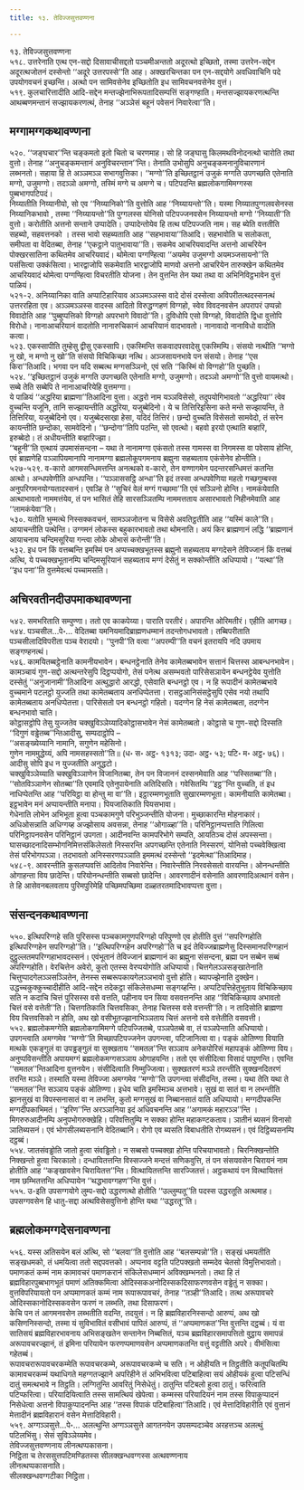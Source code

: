 ```yaml
---
title: १३. तेविज्जसुत्तवण्णना

---
```

१३. तेविज्जसुत्तवण्णना  
५१८. उत्तरेनाति एत्थ एन-सद्दो दिसावाचीसद्दतो पञ्चमीअन्ततो अदूरत्थो इच्छितो, तस्मा उत्तरेन-सद्देन अदूरत्थजोतनं दस्सेन्तो ‘‘अदूरे उत्तरपस्से’’ति आह। अक्खरचिन्तका पन एन-सद्दयोगे अवधिवाचिनि पदे उपयोगवचनं इच्छन्ति। अत्थो पन सामिवसेनेव इच्छितोति इध सामिवचनवसेनेव वुत्तं।  
५१९. कुलचारित्तादीति आदि-सद्देन मन्तज्झेनाभिरूपतादिसम्पत्तिं सङ्गण्हाति। मन्तसज्झायकरणत्थन्ति आथब्बणमन्तानं सज्झायकरणत्थं, तेनाह ‘‘अञ्ञेसं बहूनं पवेसनं निवारेत्वा’’ति।  


## मग्गामग्गकथावण्णना

५२०. ‘‘जङ्घचार’’न्ति चङ्कमतो इतो चितो च चरणमाह। सो हि जङ्घासु किलमथविनोदनत्थो चारोति तथा वुत्तो। तेनाह ‘‘अनुचङ्कमन्तानं अनुविचरन्तान’’न्ति। तेनाति उभोसुपि अनुचङ्कमनानुविचारणानं लब्भनतो। सहाया हि ते अञ्ञमञ्ञ सभागवुत्तिका। ‘‘मग्गो’’ति इच्छितट्ठानं उजुकं मग्गति उपगच्छति एतेनाति मग्गो, उजुमग्गो। तदञ्ञो अमग्गो, तस्मिं मग्गे च अमग्गे च। पटिपदन्ति ब्रह्मलोकगामिमग्गस्स पुब्बभागपटिपदं।  
निय्यातीति निय्यानीयो, सो एव ‘‘निय्यानिको’’ति वुत्तोति आह ‘‘निय्यायन्तो’’ति। यस्मा निय्यातपुग्गलवसेनस्स निय्यानिकभावो , तस्मा ‘‘निय्यायन्तो’’ति पुग्गलस्स योनिसो पटिपज्जनवसेन निय्यायन्तो मग्गो ‘‘निय्याती’’ति वुत्तो। करोतीति अत्तनो सन्ताने उप्पादेति। उप्पादेन्तोयेव हि तत्थ पटिपज्जति नाम। सह ब्येति वत्ततीति सहब्यो, सहवत्तनको । तस्स भावो सहब्यताति आह ‘‘सहभावाया’’तिआदि। सहभावोति च सलोकता, समीपता वा वेदितब्बा, तेनाह ‘‘एकट्ठाने पातुभावाया’’ति। सकमेव आचरियवादन्ति अत्तनो आचरियेन पोक्खरसातिना कथितमेव आचरियवादं। थोमेत्वा पग्गण्हित्वा ‘‘अयमेव उजुमग्गो अयमञ्जसायनो’’ति पसंसित्वा उक्कंसित्वा। भारद्वाजोपि सकमेवाति भारद्वाजोपि माणवो अत्तनो आचरियेन तारुक्खेन कथितमेव आचरियवादं थोमेत्वा पग्गण्हित्वा विचरतीति योजना। तेन वुत्तन्ति तेन यथा तथा वा अभिनिविट्ठभावेन वुत्तं पाळियं।  
५२१-२. अनिय्यानिका वाति अप्पाटिहारियाव अञ्ञमञ्ञस्स वादे दोसं दस्सेत्वा अविपरीतत्थदस्सनत्थं उत्तररहिता एव। अञ्ञमञ्ञस्स वादस्स आदितो विरुद्धग्गहणं विग्गहो, स्वेव विवदनवसेन अपरापरं उप्पन्नो विवादोति आह ‘‘पुब्बुप्पत्तिको विग्गहो अपरभागे विवादो’’ति। दुविधोपि एसो विग्गहो, विवादोति द्विधा वुत्तोपि विरोधो। नानाआचरियानं वादतोति नानारुचिकानं आचरियानं वादभावतो। नानावादो नानाविधो वादोति कत्वा।  
५२३. एकस्सापीति तुम्हेसु द्वीसु एकस्सापि। एकस्मिन्ति सकवादपरवादेसु एकस्मिम्पि। संसयो नत्थीति ‘‘मग्गो नु खो, न मग्गो नु खो’’ति संसयो विचिकिच्छा नत्थि। अञ्जसायनभावे पन संसयो। तेनाह ‘‘एस किरा’’तिआदि। भगवा पन यदि सब्बत्थ मग्गसञ्ञिनो, एवं सति ‘‘किस्मिं वो विग्गहो’’ति पुच्छति।  
५२४. ‘‘इच्छितट्ठानं उजुकं मग्गति उपगच्छति एतेनाति मग्गो, उजुमग्गो। तदञ्ञो अमग्गो’’ति वुत्तो वायमत्थो। सब्बे तेति सब्बेपि ते नानाआचरियेहि वुत्तमग्गा।  
ये पाळियं ‘‘अद्धरिया ब्राह्मणा’’तिआदिना वुत्ता। अद्धरो नाम यञ्ञविसेसो, तदुपयोगिभावतो ‘‘अद्धरिया’’ त्वेव वुच्चन्ति यजूनि, तानि सज्झायन्तीति अद्धरिया, यजुब्बेदिनो। ये च तित्तिरिइसिना कते मन्ते सज्झायन्ति, ते तित्तिरिया, यजुब्बेदिनो एव। यजुब्बेदसाखा हेसा, यदिदं तित्तिरं। छन्दो वुच्चति विसेसतो सामवेदो, तं सरेन कायन्तीति छन्दोका, सामवेदिनो। ‘‘छन्दोगा’’तिपि पठन्ति, सो एवत्थो। बहवो इरयो एत्थाति बव्हारि, इरुब्बेदो। तं अधीयन्तीति बव्हारिज्झा।  
‘‘बहूनी’’ति एत्थायं उपमासंसन्दना – यथा ते नानामग्गा एकंसतो तस्स गामस्स वा निगमस्स वा पवेसाय होन्ति, एवं ब्राह्मणेहि पञ्ञापियमानापि नानामग्गा ब्रह्मलोकूपगमनाय ब्रह्मुना सहब्यताय एकंसेनेव होन्तीति।  
५२७-५२९. व-कारो आगमसन्धिमत्तन्ति अनत्थको व-कारो, तेन वण्णागमेन पदन्तरसन्धिमत्तं कतन्ति अत्थो। अन्धपवेणीति अन्धपन्ति। ‘‘पञ्ञाससट्ठि अन्धा’’ति इदं तस्सा अन्धपवेणिया महतो गच्छगुम्बस्स अनुपरिगमनयोग्यतादस्सनं। एवञ्हि ते ‘‘सुचिरं वेलं मग्गं गच्छामा’’ति एवं सञ्ञिनो होन्ति। नामकंयेवाति अत्थाभावतो नाममत्तंयेव, तं पन भासितं तेहि सारसञ्ञितम्पि नाममत्तताय असारभावतो निहीनमेवाति आह ‘‘लामकंयेवा’’ति।  
५३०. यतोति भुम्मत्थे निस्सक्कवचनं, सामञ्ञजोतना च विसेसे अवतिट्ठतीति आह ‘‘यस्मिं काले’’ति। आयाचन्तीति पत्थेन्ति। उग्गमनं लोकस्स बहुकारभावतो तथा थोमनाति। अयं किर ब्राह्मणानं लद्धि ‘‘ब्राह्मणानं आयाचनाय चन्दिमसूरिया गन्त्वा लोके ओभासं करोन्ती’’ति।  
५३२. इध पन किं वत्तब्बन्ति इमस्मिं पन अप्पच्चक्खभूतस्स ब्रह्मुनो सहब्यताय मग्गदेसने तेविज्जानं किं वत्तब्बं अत्थि, ये पच्चक्खभूतानम्पि चन्दिमसूरियानं सहब्यताय मग्गं देसेतुं न सक्कोन्तीति अधिप्पायो। ‘‘यत्था’’ति ‘‘इध पना’’ति वुत्तमेवत्थं पच्चामसति।  


## अचिरवतीनदीउपमाकथावण्णना

५४२. समभरिताति सम्पुण्णा। ततो एव काकपेय्या। पाराति परतीरं। अपारन्ति ओरिमतीरं। एहीति आगच्छ।  
५४४. पञ्चसील…पे॰… वेदितब्बा यमनियमादिब्राह्मणधम्मानं तदन्तोगधभावतो। तब्बिपरीताति पञ्चसीलादिविपरीता पञ्च वेरादयो। ‘‘पुनपी’’ति वत्वा ‘‘अपरम्पी’’ति वचनं इतरायपि नदि उपमाय सङ्गण्हनत्थं।  
५४६. कामयितब्बट्ठेनाति कामनीयभावेन। बन्धनट्ठेनाति तेनेव कामेतब्बभावेन सत्तानं चित्तस्स आबन्धनभावेन। कामञ्चायं गुण-सद्दो अत्थन्तरेसुपि दिट्ठप्पयोगो, तेसं पनेत्थ असम्भवतो पारिसेसञायेन बन्धनट्ठेयेव युत्तोति दस्सेतुं ‘‘अनुजानामी’’तिआदिना अत्थुद्धारो आरद्धो, एसेवाति बन्धनट्ठो एव। न हि रूपादीनं कामेतब्बभावे वुच्चमाने पटलट्ठो युज्जति तथा कामेतब्बताय अनधिप्पेतत्ता। रासट्ठआनिसंसट्ठेसुपि एसेव नयो तथापि कामेतब्बताय अनधिप्पेतत्ता। पारिसेसतो पन बन्धनट्ठो गहितो। यदग्गेन हि नेसं कामेतब्बता, तदग्गेन बन्धनभावो चाति।  
कोट्ठासट्ठोपि तेसु युज्जतेव चक्खुविञ्ञेय्यादिकोट्ठासभावेन नेसं कामेतब्बतो। कोट्ठासे च गुण-सद्दो दिस्सति ‘‘दिगुणं वड्ढेतब्ब’’न्तिआदीसु, सम्पदाट्ठोपि –  
‘‘असङ्ख्येय्यानि नामानि, सगुणेन महेसिनो।  
गुणेन नाममुद्धेय्यं, अपि नामसहस्सतो’’ति॥ (ध॰ स॰ अट्ठ॰ १३१३; उदा॰ अट्ठ॰ ५३; पटि॰ म॰ अट्ठ॰ ७६)।  
आदीसु सोपि इध न युज्जतीति अनुद्धटो।  
चक्खुविञ्ञेय्याति चक्खुविञ्ञाणेन विजानितब्बा, तेन पन विजाननं दस्सनमेवाति आह ‘‘पस्सितब्बा’’ति। ‘‘सोतविञ्ञाणेन सोतब्बा’’ति एवमादि एतेनुपायेनाति अतिदिसति। गवेसितम्पि ‘‘इट्ठ’’न्ति वुच्चति, तं इध नाधिप्पेतन्ति आह ‘‘परियिट्ठा वा होन्तु मा वा’’ति। इट्ठारम्मणभूताति सुखारम्मणभूता। कामनीयाति कामेतब्बा। इट्ठभावेन मनं अप्पायन्तीति मनापा। पियजातिकाति पियसभावा।  
गेधेनाति लोभेन अभिभूता हुत्वा पञ्चकामगुणे परिभुञ्जन्तीति योजना। मुच्छाकारन्ति मोहनाकारं। अधिओसन्नाति अधिग्गय्ह अज्झोसाय अवसन्ना, तेनाह ‘‘ओगाळ्हा’’ति। परिनिट्ठानप्पत्ताति गिलित्वा परिनिट्ठापनवसेन परिनिट्ठानं उपगता। आदीनवन्ति कामपरिभोगे सम्पति, आयतिञ्च दोसं अपस्सन्ता। घासच्छादनादिसम्भोगनिमित्तसंकिलेसतो निस्सरन्ति अपगच्छन्ति एतेनाति निस्सरणं, योनिसो पच्चवेक्खित्वा तेसं परिभोगपञ्ञा। तदभावतो अनिस्सरणपञ्ञाति इममत्थं दस्सेन्तो ‘‘इदमेत्था’’तिआदिमाह।  
५४८-९. आवरन्तीति कुसलप्पवत्तिं आदितोव निवारेन्ति। निवारेन्तीति निरवसेसतो वारयन्ति। ओनन्धन्तीति ओगाहन्ता विय छादेन्ति। परियोनन्धन्तीति सब्बसो छादेन्ति। आवरणादीनं वसेनाति आवरणादिअत्थानं वसेन। ते हि आसेवनबलवताय पुरिमपुरिमेहि पच्छिमपच्छिमा दळ्हतरतमादिभावप्पत्ता वुत्ता।  


## संसन्दनकथावण्णना

५५०. इत्थिपरिग्गहे सति पुरिसस्स पञ्चकामगुणपरिग्गहो परिपुण्णो एव होतीति वुत्तं ‘‘सपरिग्गहोति इत्थिपरिग्गहेन सपरिग्गहो’’ति। ‘‘इत्थिपरिग्गहेन अपरिग्गहो’’ति च इदं तेविज्जब्राह्मणेसु दिस्समानपरिग्गहानं दुट्ठुल्लतमपरिग्गहाभावदस्सनं। एवंभूतानं तेविज्जानं ब्राह्मणानं का ब्रह्मुना संसन्दना, ब्रह्मा पन सब्बेन सब्बं अपरिग्गहोति। वेरचित्तेन अवेरो, कुतो एतस्स वेरप्पयोगोति अधिप्पायो। चित्तगेलञ्ञसङ्खातेनाति चित्तुप्पादगेलञ्ञसञ्ञितेन, तेनस्स सब्बरूपकायगेलञ्ञभावो वुत्तो होति। ब्यापज्झेनाति दुक्खेन। उद्धच्चकुक्कुच्चादीहीति आदि-सद्देन तदेकट्ठा संकिलेसधम्मा सङ्गय्हन्ति। अप्पटिपत्तिहेतुभूताय विचिकिच्छाय सति न कदाचि चित्तं पुरिसस्स वसे वत्तति, पहीनाय पन सिया वसवत्तनन्ति आह ‘‘विचिकिच्छाय अभावतो चित्तं वसे वत्तेती’’ति। चित्तगतिकाति चित्तवसिका, तेनाह चित्तस्स वसे वत्तन्ती’’ति। न तादिसोति ब्राह्मणा विय चित्तवसिको न होति, अथ खो वसीभूतज्झानाभिञ्ञताय चित्तं अत्तनो वसे वत्तेतीति वसवत्ती।  
५५२. ब्रह्मलोकमग्गेति ब्रह्मलोकगामिमग्गे पटिपज्जितब्बे, पञ्ञपेतब्बे वा, तं पञ्ञपेन्ताति अधिप्पायो। उपगन्त्वाति अमग्गमेव ‘‘मग्गो’’ति मिच्छापटिपज्जनेन उपगन्त्वा, पटिजानित्वा वा। पङ्कं ओतिण्णा वियाति मत्थके एकङ्गुलं वा उपड्ढङ्गुलं वा सुक्खताय ‘‘समतल’’न्ति सञ्ञाय अनेकपोरिसं महापङ्कं ओतिण्णा विय। अनुप्पविसन्तीति अपायमग्गं ब्रह्मलोकमग्गसञ्ञाय ओगाहयन्ति। ततो एव संसीदित्वा विसादं पापुणन्ति। एवन्ति ‘‘समतल’’न्तिआदिना वुत्तनयेन। संसीदित्वाति निम्मुज्जित्वा। सुक्खतरणं मञ्ञे तरन्तीति सुक्खनदितरणं तरन्ति मञ्ञे। तस्माति यस्मा तेविज्जा अमग्गमेव ‘‘मग्गो’’ति उपगन्त्वा संसीदन्ति, तस्मा। यथा तेति यथा ते ‘‘समतल’’न्ति सञ्ञाय पङ्कं ओतिण्णा। इधेव चाति इमस्मिञ्च अत्तभावे। सुखं वा सातं वा न लभन्तीति झानसुखं वा विपस्सनासातं वा न लभन्ति, कुतो मग्गसुखं वा निब्बानसातं वाति अधिप्पायो। मग्गदीपकन्ति मग्गदीपकाभिमतं। ‘‘इरिण’’न्ति अरञ्ञानिया इदं अधिवचनन्ति आह ‘‘अगामकं महारञ्ञ’’न्ति । मिगरुरुआदीनम्पि अनुपभोगरुक्खेहि। परिवत्तितुम्पि न सक्का होन्ति महाकण्टकताय। ञातीनं ब्यसनं विनासो ञातिब्यसनं। एवं भोगसीलब्यसनानि वेदितब्बानि। रोगो एव ब्यसति विबाधतीति रोगब्यसनं। एवं दिट्ठिब्यसनम्पि दट्ठब्बं।  
५५४. जातसंवड्ढोति जातो हुत्वा संवड्ढितो। न सब्बसो पच्चक्खा होन्ति परिचयाभावतो। चिरनिक्खन्तोति निक्खन्तो हुत्वा चिरकालो। दन्धायितत्तन्ति विस्सज्जने मन्दत्तं सणिकवुत्ति, तं पन संसयवसेन चिरायनं नाम होतीति आह ‘‘कङ्खावसेन चिरायितत्त’’न्ति। वित्थायितत्तन्ति सारज्जितत्तं। अट्ठकथायं पन वित्थायितत्तं नाम छम्भितत्तन्ति अधिप्पायेन ‘‘थद्धभावग्गहण’’न्ति वुत्तं।  
५५५. उ-इति उपसग्गयोगे लुम्प-सद्दो उद्धरणत्थो होतीति ‘‘उल्लुम्पतू’’ति पदस्स उद्धरतूति अत्थमाह। उपसग्गवसेन हि धातु-सद्दा अत्थविसेसवुत्तिनो होन्ति यथा ‘‘उद्धरतू’’ति।  


## ब्रह्मलोकमग्गदेसनावण्णना

५५६. यस्स अतिसयेन बलं अत्थि, सो ‘‘बलवा’’ति वुत्तोति आह ‘‘बलसम्पन्नो’’ति। सङ्खं धमयतीति सङ्खधमको, तं धमयित्वा ततो सद्दपवत्तको। अप्पनाव वट्टति पटिपक्खतो सम्मदेव चेतसो विमुत्तिभावतो।  
पमाणकतं कम्मं नाम कामावचरं पमाणकरानं संकिलेसधम्मानं अविक्खम्भनतो। तथा हि तं ब्रह्मविहारपुब्बभागभूतं पमाणं अतिक्कमित्वा ओदिस्सकअनोदिस्सकदिसाफरणवसेन वड्ढेतुं न सक्का। वुत्तविपरियायतो पन अप्पमाणकतं कम्मं नाम रूपारूपावचरं, तेनाह ‘‘तञ्ही’’तिआदि। तत्थ अरूपावचरे ओदिस्सकानोदिस्सकवसेन फरणं न लब्भति, तथा दिसाफरणं।  
केचि पन तं आगमनवसेन लब्भतीति वदन्ति, तदयुत्तं। न हि ब्रह्मविहारनिस्सन्दो आरुप्पं, अथ खो कसिणनिस्सन्दो, तस्मा यं सुविभावितं वसीभावं पापितं आरुप्पं, तं ‘‘अप्पमाणकत’’न्ति वुत्तन्ति दट्ठब्बं। यं वा सातिसयं ब्रह्मविहारभावनाय अभिसङ्खतेन सन्तानेन निब्बत्तितं, यञ्च ब्रह्मविहारसमापत्तितो वुट्ठाय समापन्नं अरूपावचरज्झानं, तं इमिना परियायेन फरणप्पमाणवसेन अप्पमाणकतन्ति वत्तुं वट्टतीति अपरे। वीमंसित्वा गहेतब्बं।  
रूपावचरारूपावचरकम्मेति रूपावचरकम्मे, अरूपावचरकम्मे च सति। न ओहीयति न तिट्ठतीति कतूपचितम्पि कामावचरकम्मं यथाधिगते महग्गतज्झाने अपरिहीने तं अभिभवित्वा पटिबाहित्वा सयं ओहीयकं हुत्वा पटिसन्धिं दातुं समत्थभावे न तिट्ठति। लग्गितुन्ति आवरितुं निसेधेतुं। ठातुन्ति पटिबलो हुत्वा ठातुं। फरित्वाति पटिप्फरित्वा। परियादियित्वाति तस्स सामत्थियं खेपेत्वा। कम्मस्स परियादियनं नाम तस्स विपाकुप्पादनं निसेधेत्वा अत्तनो विपाकुप्पादनन्ति आह ‘‘तस्स विपाकं पटिबाहित्वा’’तिआदि। एवं मेत्तादिविहारीति एवं वुत्तानं मेत्तादीनं ब्रह्मविहारानं वसेन मेत्तादिविहारी।  
५५९. अग्गञ्ञसुत्ते…पे॰… अलत्थुन्ति अग्गञ्ञसुत्ते आगतनयेन उपसम्पदञ्चेव अरहत्तञ्च अलत्थुं पटिलभिंसु। सेसं सुविञ्ञेय्यमेव।  
तेविज्जसुत्तवण्णनाय लीनत्थप्पकासना।  
निट्ठिता च तेरससुत्तपटिमण्डितस्स सीलक्खन्धवग्गस्स अत्थवण्णनाय  
लीनत्थप्पकासनाति।  
सीलक्खन्धवग्गटीका निट्ठिता।  
